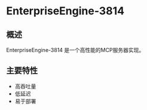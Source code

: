 # EnterpriseEngine-3814

## 概述

EnterpriseEngine-3814 是一个高性能的MCP服务器实现。

## 主要特性

- 高吞吐量
- 低延迟
- 易于部署
